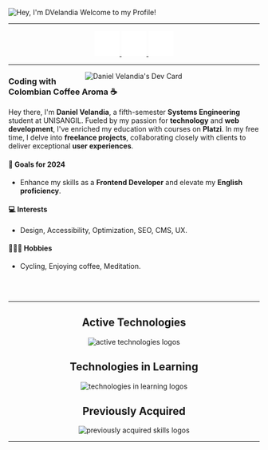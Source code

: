 ![Hey, I'm DVelandia Welcome to my Profile!](https://readme-typing-svg.demolab.com?font=Operator+Mono&size=37&duration=2800&pause=2000&color=FAFAFA&center=true&vCenter=true&width=940&lines=Hey%2C+I'm+DVelandia+Welcome+to+my+profile!)

---

<p align="center">
  <a href="https://profile-summary-for-github.herokuapp.com/user/DVelandia" target="_blank">
    <img alt="github logo" width="50" height="50" src="assets/github-logo.png"/>
  </a>
  <a href="https://www.linkedin.com/in/DVelandia" target="_blank">
    <img alt="linkedin logo" width="50" height="50" src="assets/linkedin-logo.png"/>
  </a>
  <a href="mailto:dfvf03@gmail.com" target="_blank">
    <img alt="gmail logo" width="50" height="50" src="assets/gmail-logo.png"/>
  </a>
</p>

---

<a href="https://app.daily.dev/DVelandia">
  <img align="right" src="https://api.daily.dev/devcards/ed35583d0e564721befe1199e723628c.png?r=lj9" width="350" alt="Daniel Velandia's Dev Card"/>
</a>

### Coding with Colombian Coffee Aroma ☕️

Hey there, I'm **Daniel Velandia**, a fifth-semester **Systems Engineering** student at UNISANGIL. Fueled by my passion for **technology** and **web development**, I've enriched my education with courses on **Platzi**. In my free time, I delve into **freelance projects**, collaborating closely with clients to deliver exceptional **user experiences**.

#### 🚀 Goals for 2024

- Enhance my skills as a **Frontend Developer** and elevate my **English proficiency**.

#### 💻 Interests

- Design, Accessibility, Optimization, SEO, CMS, UX.

#### 🧘🏽‍♂️ Hobbies

- Cycling, Enjoying coffee, Meditation.

<br><br>

---

<div align="center">
  <h2>Active Technologies</h2>
  <img src="https://skillicons.dev/icons?i=vscode,html,css,sass,bootstrap,tailwind,js,jquery,pnpm,git,github,windows,ubuntu,docker,figma" alt="active technologies logos"/>
</div>

<div align="center">
  <h2>Technologies in Learning</h2>
  <img src="https://skillicons.dev/icons?i=ts,jest,nodejs,bun,express,react,nextjs,vercel" alt="technologies in learning logos"/>
</div>

<div align="center">
  <h2>Previously Acquired</h2>
  <img src="https://skillicons.dev/icons?i=linux,bash,blender,cpp,arduino,idea,java,maven,mysql,sqlite,pug,wordpress,xd" alt="previously acquired skills logos"/>
</div>

---
